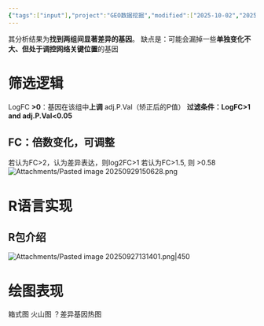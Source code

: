 ```yaml
---
{"tags":["input"],"project":"GEO数据挖掘","modified":["2025-10-02","2025-09-29","2025-09-27","2025-09-26","2025-09-24","2025-09-16"],"dg-publish":true,"permalink":"/Boxes/差异表达分析（DEG）/","dgPassFrontmatter":true}
---
```


其分析结果为**找到两组间显著差异的基因**。
缺点是：可能会漏掉一些**单独变化不大、但处于调控网络关键位置**的基因

# 筛选逻辑
LogFC **>0**：基因在该组中**上调**
adj.P.Val（矫正后的P值）
**过滤条件：LogFC>1 and adj.P.Val<0.05**

## FC：倍数变化，可调整
若认为FC>2，认为差异表达，则log$2$FC>1
若认为FC>1.5,                         则            >0.58
![Attachments/Pasted image 20250929150628.png](/img/user/Boxes/Attachments/Pasted%20image%2020250929150628.png)
# R语言实现
## R包介绍
![Attachments/Pasted image 20250927131401.png|450](/img/user/Boxes/Attachments/Pasted%20image%2020250927131401.png)

# 绘图表现
箱式图
火山图
？差异基因热图
